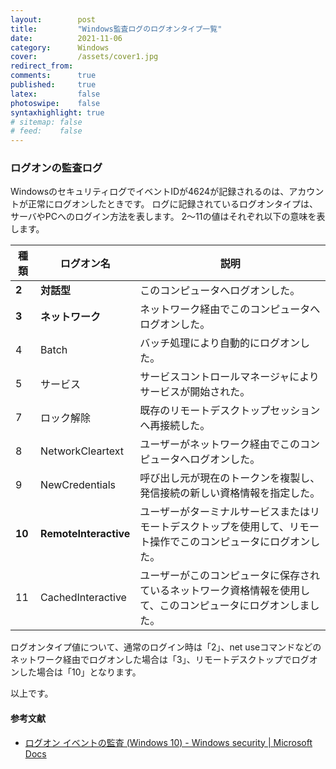 ```yaml
---
layout:        post
title:         "Windows監査ログのログオンタイプ一覧"
date:          2021-11-06
category:      Windows
cover:         /assets/cover1.jpg
redirect_from:
comments:      true
published:     true
latex:         false
photoswipe:    false
syntaxhighlight: true
# sitemap: false
# feed:    false
---
```


### ログオンの監査ログ
WindowsのセキュリティログでイベントIDが4624が記録されるのは、アカウントが正常にログオンしたときです。
ログに記録されているログオンタイプは、サーバやPCへのログイン方法を表します。
2～11の値はそれぞれ以下の意味を表します。

| 種類 | ログオン名 | 説明
|----|--------|-------
|  **2** | **対話型** | このコンピュータへログオンした。
|  **3** | **ネットワーク** | ネットワーク経由でこのコンピュータへログオンした。
|  4 | Batch | バッチ処理により自動的にログオンした。
|  5 | サービス | サービスコントロールマネージャによりサービスが開始された。
|  7 | ロック解除 | 既存のリモートデスクトップセッションへ再接続した。
|  8 | NetworkCleartext | ユーザーがネットワーク経由でこのコンピュータへログオンした。
|  9 | NewCredentials | 呼び出し元が現在のトークンを複製し、発信接続の新しい資格情報を指定した。
| **10** | **RemoteInteractive** | ユーザーがターミナルサービスまたはリモートデスクトップを使用して、リモート操作でこのコンピュータにログオンした。
| 11 | CachedInteractive | ユーザーがこのコンピュータに保存されているネットワーク資格情報を使用して、このコンピュータにログオンしました。

ログオンタイプ値について、通常のログイン時は「2」、net useコマンドなどのネットワーク経由でログオンした場合は「3」、リモートデスクトップでログオンした場合は「10」となります。

以上です。

#### 参考文献
- [ログオン イベントの監査 (Windows 10) - Windows security \| Microsoft Docs](https://docs.microsoft.com/ja-jp/windows/security/threat-protection/auditing/basic-audit-logon-events)
